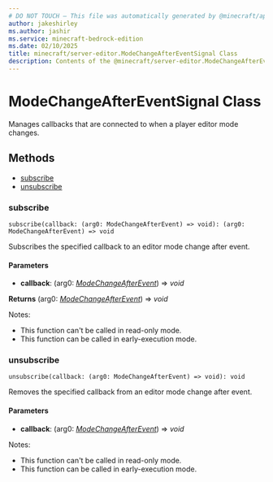 ```yaml
---
# DO NOT TOUCH — This file was automatically generated by @minecraft/api-docs-generator, to report problems file an issue at https://github.com/Mojang/minecraft-scripting-libraries
author: jakeshirley
ms.author: jashir
ms.service: minecraft-bedrock-edition
ms.date: 02/10/2025
title: minecraft/server-editor.ModeChangeAfterEventSignal Class
description: Contents of the @minecraft/server-editor.ModeChangeAfterEventSignal class.
---
```

# ModeChangeAfterEventSignal Class

Manages callbacks that are connected to when a player editor mode changes.

## Methods
- [subscribe](#subscribe)
- [unsubscribe](#unsubscribe)

### **subscribe**
`
subscribe(callback: (arg0: ModeChangeAfterEvent) => void): (arg0: ModeChangeAfterEvent) => void
`

Subscribes the specified callback to an editor mode change after event.

#### **Parameters**
- **callback**: (arg0: [*ModeChangeAfterEvent*](ModeChangeAfterEvent.md)) => *void*

**Returns** (arg0: [*ModeChangeAfterEvent*](ModeChangeAfterEvent.md)) => *void*
  
Notes:
- This function can't be called in read-only mode.
- This function can be called in early-execution mode.

### **unsubscribe**
`
unsubscribe(callback: (arg0: ModeChangeAfterEvent) => void): void
`

Removes the specified callback from an editor mode change after event.

#### **Parameters**
- **callback**: (arg0: [*ModeChangeAfterEvent*](ModeChangeAfterEvent.md)) => *void*
  
Notes:
- This function can't be called in read-only mode.
- This function can be called in early-execution mode.
